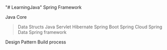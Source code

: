 "# LearningJava" 
Spring Framework

Java Core
> Data Structs
Java Servlet
Hibernate
Spring Boot 
Spring Cloud
Spring Data
Spring framework

Design Pattern
Build process

